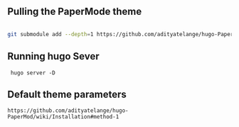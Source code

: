 ## Pulling the PaperMode theme 

```bash

git submodule add --depth=1 https://github.com/adityatelange/hugo-PaperMod.git themes/PaperMod

```

## Running hugo Sever 




```
 hugo server -D
```


## Default theme parameters 

```
https://github.com/adityatelange/hugo-PaperMod/wiki/Installation#method-1

```